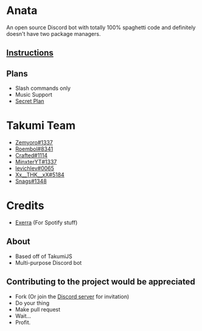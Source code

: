 # Anata
An open source Discord bot with totally 100% spaghetti code and definitely doesn't have two package managers.

## [Instructions](https://github.com/Zemyoro/Anata/wiki/Preparation)

## Plans
* Slash commands only
* Music Support
* [Secret Plan](https://www.youtube.com/watch?v=dQw4w9WgXcQ)

# Takumi Team

* [Zemyoro#1337](https://github.com/Zemyoro)
* [Roembol#8341](https://github.com/roembol2000)
* [Crafted#1114](https://github.com/CraftedVortex)
* [MinxterYT#1337](https://github.com/MinxterYT)
* [levichlev#0065](https://github.com/levichlev)
* [Xx__THK__xX#5184](https://github.com/ducanh2002123)
* [Snags#1348](https://github.com/Sangster-5)

# Credits

* [Exerra](https://github.com/Exerra) (For Spotify stuff)

## About
* Based off of TakumiJS
* Multi-purpose Discord bot

## Contributing to the project would be appreciated
* Fork (Or join the [Discord server](https://discord.gg/MCHbrf3SwS) for invitation)
* Do your thing
* Make pull request
* Wait...
* Profit.

